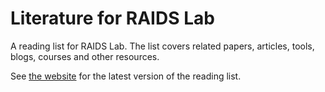 # Literature for RAIDS Lab

A reading list for RAIDS Lab. The list covers related papers, articles, tools, blogs, courses and other resources.

See [the website](https://raids-lab.github.io/reading-list/) for the latest version of the reading list.
